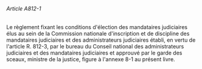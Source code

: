 ###### Article A812-1

Le règlement fixant les conditions d'élection des mandataires judiciaires élus au sein de la Commission nationale d'inscription et de discipline des mandataires judiciaires et des administrateurs judiciaires établi, en vertu de l'article R. 812-3, par le bureau du Conseil national des administrateurs judiciaires et des mandataires judiciaires et approuvé par le garde des sceaux, ministre de la justice, figure à l'annexe 8-1 au présent livre.

